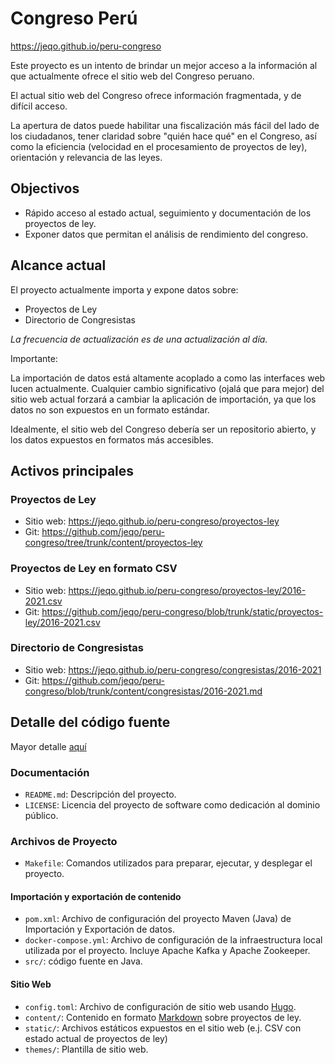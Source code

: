 # Congreso Perú

<https://jeqo.github.io/peru-congreso>

Este proyecto es un intento de brindar un mejor acceso a la información al que actualmente ofrece el sitio web del Congreso peruano.

El actual sitio web del Congreso ofrece información fragmentada, y de difícil acceso.

La apertura de datos puede habilitar una fiscalización más fácil del lado de los ciudadanos, tener claridad sobre "quién hace qué" en el Congreso, así como la eficiencia (velocidad en el procesamiento de proyectos de ley), orientación y relevancia de las leyes.

## Objectivos

- Rápido acceso al estado actual, seguimiento y documentación de los proyectos de ley.
- Exponer datos que permitan el análisis de rendimiento del congreso.

## Alcance actual

El proyecto actualmente importa y expone datos sobre:

- Proyectos de Ley
- Directorio de Congresistas

*La frecuencia de actualización es de una actualización al día.*

Importante:

La importación de datos está altamente acoplado a como las interfaces web lucen actualmente.
Cualquier cambio significativo (ojalá que para mejor) del sitio web actual forzará a cambiar la aplicación de importación, ya que los datos no son expuestos en un formato estándar.

Idealmente, el sitio web del Congreso debería ser un repositorio abierto, y los datos expuestos en formatos más accesibles.

## Activos principales

### Proyectos de Ley

- Sitio web: <https://jeqo.github.io/peru-congreso/proyectos-ley>
- Git: <https://github.com/jeqo/peru-congreso/tree/trunk/content/proyectos-ley>

### Proyectos de Ley en formato CSV

- Sitio web: <https://jeqo.github.io/peru-congreso/proyectos-ley/2016-2021.csv>
- Git: <https://github.com/jeqo/peru-congreso/blob/trunk/static/proyectos-ley/2016-2021.csv>

### Directorio de Congresistas

- Sitio web: <https://jeqo.github.io/peru-congreso/congresistas/2016-2021>
- Git: <https://github.com/jeqo/peru-congreso/blob/trunk/content/congresistas/2016-2021.md>

## Detalle del código fuente

Mayor detalle [aquí](./RATIONALE.md)

### Documentación

- `README.md`: Descripción del proyecto.
- `LICENSE`: Licencia del proyecto de software como dedicación al dominio público.

### Archivos de Proyecto

- `Makefile`: Comandos utilizados para preparar, ejecutar, y desplegar el proyecto.

#### Importación y exportación de contenido

- `pom.xml`: Archivo de configuración del proyecto Maven (Java) de Importación y Exportación de datos.
- `docker-compose.yml`: Archivo de configuración de la infraestructura local utilizada por el proyecto. Incluye Apache Kafka y Apache Zookeeper.
- `src/`: código fuente en Java.

#### Sitio Web

- `config.toml`: Archivo de configuración de sitio web usando [Hugo](https://gohugo.io).
- `content/`: Contenido en formato [Markdown](https://commonmark.org) sobre proyectos de ley.
- `static/`: Archivos estáticos expuestos en el sitio web (e.j. CSV con estado actual de proyectos de ley)
- `themes/`: Plantilla de sitio web.
